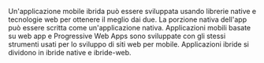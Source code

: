 Un'applicazione mobile ibrida può essere sviluppata usando librerie native e tecnologie web per ottenere il meglio dai due. La porzione nativa dell'app può essere scritta come un'applicazione nativa.
Applicazioni mobili basate su web app e Progressive Web Apps sono sviluppate con gli stessi strumenti usati per lo sviluppo di siti web per mobile.
Applicazioni ibride si dividono in ibride native e ibride-web.
